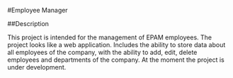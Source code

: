 #Employee Manager

##Description

This project is intended for the management of EPAM employees.
The project looks like a web application.
Includes the ability to store data about all employees of the company, with the ability to add, edit, delete employees and departments of the company.
At the moment the project is under development.